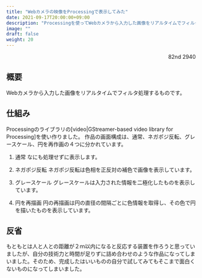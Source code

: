 ```yaml
---
title: "Webカメラの映像をProcessingで表示してみた"
date: 2021-09-17T20:00:00+09:00  
description: "Processingを使ってWebカメラから入力した画像をリアルタイムでフィルタ処理する。"
image: ""
draft: false
weight: 20
---
```


<div align="right">82nd 2940</div>

## 概要
Webカメラから入力した画像をリアルタイムでフィルタ処理するものです。

## 仕組み
Processingのライブラリの[video|GStreamer-based video library for Processing]を使い作りました。
作品の画面構成は、通常、ネガポジ反転、グレースケール、円を再作画の４つに分かれています。

1. 通常
なにも処理せずに表示します。

2. ネガポジ反転
ネガポジ反転は色相を正反対の補色で画像を表示しています。

3. グレースケール
グレースケールは入力された情報を二極化したものを表示しています。

4. 円を再描画
円の再描画は円の直径の間隔ごとに色情報を取得し、その色で円を描いたものを表示しています。

## 反省
もともとは人と人との距離が２ｍ以内になると反応する装置を作ろうと思っていましたが、自分の技術力と時間が足りずに詰め合わせのような作品になってしまいました。そのため、完成したはいいものの自分で試してみてもそこまで面白くないものになってしまいました。